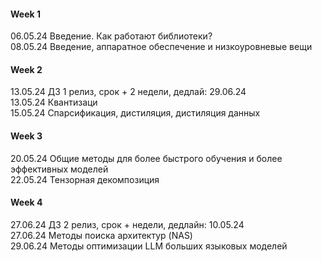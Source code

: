 #### Week 1 <br>
06.05.24 Введение. Как работают библиотеки?	 <br>
08.05.24 Введение, аппаратное обеспечение и низкоуровневые вещи  <br>

#### Week 2 <br>
13.05.24 ДЗ 1 релиз,  срок + 2 недели,  дедлай: 29.06.24 <br>
13.05.24 Квантизаци <br>
15.05.24 Спарсификация, дистиляция, дистиляция данных  <br>

#### Week 3 <br>
20.05.24 Общие методы для более быстрого обучения и более эффективных моделей <br>
22.05.24 Тензорная декомпозиция  <br>

#### Week 4 <br>
27.06.24 ДЗ 2 релиз,  срок +  недели, дедлайн: 10.05.24 <br>
27.06.24 Методы поиска архитектур (NAS)					 <br>
29.06.24 Методы оптимизации LLM больших языковых моделей <br>


